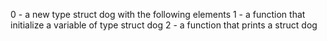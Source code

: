 0 -  a new type struct dog with the following elements
1 - a function that initialize a variable of type struct dog
2 - a function that prints a struct dog
